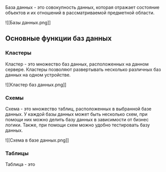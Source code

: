 База данных - это совокупность данных, которая отражает состояние объектов и их отношений в рассматриваемой предметной области.

![[Базы данных.png]]

## Основные функции баз данных

### Кластеры 

Кластер - это множество баз данных, расположенных на данном сервере. Кластеры позволяют развертывать несколько различных баз данных на одном устройстве.

![[Кластер баз данных.png]]

### Схемы

Схема - это множество таблиц, расположенных в выбранной базе данных. У каждой базы данных может быть несколько схем, при помощи них можно делить базу данных в зависимости от бизнес логики. Также, при помощи схем можно удобно тестировать базу данных.

![[Схема в базе данных.png]]

### Таблицы

Таблица - это 
